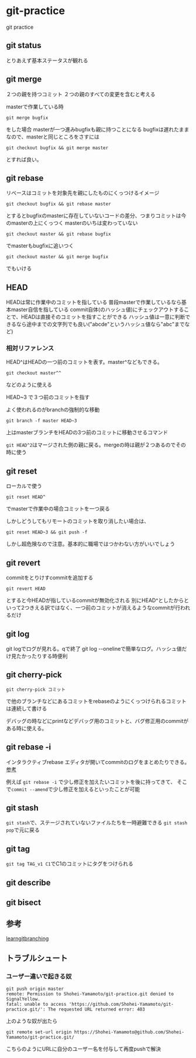 # git-practice
git practice

## git status
とりあえず基本ステータスが観れる

## git merge
２つの親を持つコミット
２つの親のすべての変更を含むと考える

masterで作業している時

```
git merge bugfix
```
をした場合 masterが一つ進みbugfixも親に持つことになる
bugfixは遅れたままなので、masterと同じところをさすには
```
git checkout bugfix && git merge master
```
とすれば良い。


## git rebase
リベースはコミットを対象先を親にしたものにくっつけるイメージ
```
git checkout bugfix && git rebase master
```
とするとbugfixのmasterに存在していないコードの差分、つまりコミットは今のmasterの上にくっつく
masterのいちは変わっていない
```
git checkout master && git rebase bugfix
```
でmasterもbugfixに追いつく
```
git checkout master && git merge bugfix
```
でもいける


## HEAD
HEADは常に作業中のコミットを指している
普段masterで作業しているなら基本master自信を指している
commit自体(のハッシュ値)にチェックアウトすることで、HEADは直接そのコミットを指すことができる
ハッシュ値は一意に判断できるなら途中までの文字列でも良い("abcde"というハッシュ値なら"abc"までなど)
### 相対リファレンス
HEAD^はHEADの一つ前のコミットを表す。master^などもできる。
```
git checkout master^^
```
などのように使える

HEAD~3 で３つ前のコミットを指す

よく使われるのがbranchの強制的な移動
```
git branch -f master HEAD~3
```
上はmasterブランチをHEADの3つ前のコミットに移動させるコマンド


`git HEAD^2`はマージされた側の親に戻る。mergeの時は親が２つあるのでその時に使う


## git reset
ローカルで使う
```
git reset HEAD^
```
でmasterで作業中の場合コミットを一つ戻る

しかしどうしてもリモートのコミットを取り消したい場合は、
```
git reset HEAD~3 && git push -f
```
しかし超危険なので注意。基本的に職場ではつかわない方がいいでしょう


## git revert
commitをとりけすcommitを追加する
```
git revert HEAD
```
とすると今HEADが指しているcommitが無効化される
別にHEAD^としたからといって2つきえる訳ではなく、一つ前のコミットが消えるようなcommitが行われるだけ

## git log
git logでログが見れる。qで終了
git log --onelineで簡単なログ。ハッシュ値だけ見たかったりする時便利

## git cherry-pick
```
git cherry-pick コミット
```
で他のブランチなどにあるコミットをrebaseのようにくっつけられるコミットは連続して書ける

デバッグの時などにprintなどデバッグ用のコミットと、バグ修正用のcommitがある時に使える。

## git rebase -i
インタラクティブrebase
エディタが開いてcommitのログをまとめたりできる。
[参考](https://qiita.com/tsuuuuu_san/items/f708a9f7ea8ab8eb6945)

例えば `git rebase -i` で少し修正を加えたいコミットを後に持ってきて、
そこで`commit --amend`で少し修正を加えるといったことが可能

## git stash
`git stash`で、ステージされていないファイルたちを一時避難できる
`git stash pop`で元に戻る

## git tag
`git tag TAG_v1 C1`でC1のコミットにタグをつけられる

## git describe

## git bisect

## 参考
[learngitbranching](https://learngitbranching.js.org)

## トラブルシュート
### ユーザー違いで起きる奴
```
git push origin master
remote: Permission to Shohei-Yamamoto/git-practice.git denied to SignalYellow.
fatal: unable to access 'https://github.com/Shohei-Yamamoto/git-practice.git/': The requested URL returned error: 403
```
上のような奴が出たら
```
git remote set-url origin https://Shohei-Yamamoto@github.com/Shohei-Yamamoto/git-practice.git/
```
こちらのようにURLに自分のユーザー名を付与して再度pushで解決